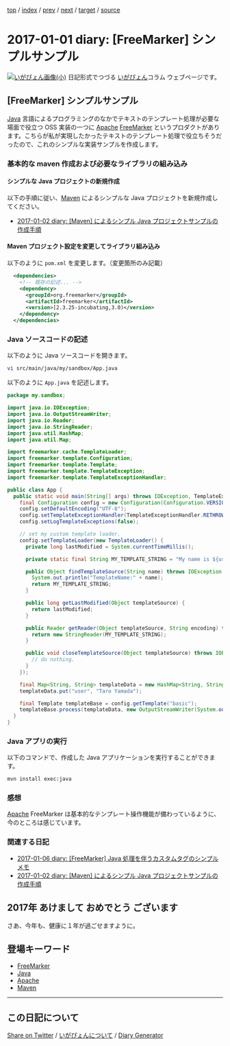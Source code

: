 [top](https://igapyon.github.io/diary/) 
 / [index](https://igapyon.github.io/diary/2017/index.html) 
 / [prev](https://igapyon.github.io/diary/2016/ig161231.html) 
 / [next](https://igapyon.github.io/diary/2017/ig170102.html) 
 / [target](https://igapyon.github.io/diary/2017/ig170101.html) 
 / [source](https://github.com/igapyon/diary/blob/gh-pages/2017/ig170101.html.src.md) 

2017-01-01 diary: [FreeMarker] シンプルサンプル
=====================================================================================================
[![いがぴょん画像(小)](https://igapyon.github.io/diary/images/iga200306s.jpg "いがぴょん")](https://igapyon.github.io/diary/memo/memoigapyon.html) 日記形式でつづる [いがぴょん](https://igapyon.github.io/diary/memo/memoigapyon.html)コラム ウェブページです。

## [FreeMarker] シンプルサンプル

[Java](https://igapyon.github.io/diary/keyword/java.html) 言語によるプログラミングのなかでテキストのテンプレート処理が必要な場面で役立つ OSS 実装の一つに [Apache](https://igapyon.github.io/diary/keyword/apache.html) [FreeMarker](https://igapyon.github.io/diary/keyword/freemarker.html) というプロダクトがあります。こちらが私が実現したかったテキストのテンプレート処理で役立ちそうだったので、これのシンプルな実装サンプルを作成します。

### 基本的な maven 作成および必要なライブラリの組み込み

#### シンプルな Java プロジェクトの新規作成

以下の手順に従い、[Maven](https://igapyon.github.io/diary/keyword/maven.html) によるシンプルな Java プロジェクトを新規作成してください。

* [2017-01-02 diary: [Maven] によるシンプル Java プロジェクトサンプルの作成手順](https://igapyon.github.io/diary/2017/ig170102.html)

#### Maven プロジェクト設定を変更してライブラリ組み込み

以下のように `pom.xml` を変更します。（変更箇所のみ記載）

```xml
  <dependencies>
    <!-- 既存の記述... -->
    <dependency>
      <groupId>org.freemarker</groupId>
      <artifactId>freemarker</artifactId>
      <version>[2.3.25-incubating,3.0)</version>
    </dependency>
  </dependencies>
```

### Java ソースコードの記述

以下のように Java ソースコードを開きます。

```sh
vi src/main/java/my/sandbox/App.java 
```

以下のように `App.java` を記述します。

```java
package my.sandbox;

import java.io.IOException;
import java.io.OutputStreamWriter;
import java.io.Reader;
import java.io.StringReader;
import java.util.HashMap;
import java.util.Map;

import freemarker.cache.TemplateLoader;
import freemarker.template.Configuration;
import freemarker.template.Template;
import freemarker.template.TemplateException;
import freemarker.template.TemplateExceptionHandler;

public class App {
  public static void main(String[] args) throws IOException, TemplateException {
    final Configuration config = new Configuration(Configuration.VERSION_2_3_25);
    config.setDefaultEncoding("UTF-8");
    config.setTemplateExceptionHandler(TemplateExceptionHandler.RETHROW_HANDLER);
    config.setLogTemplateExceptions(false);

    // set my custom template loader.
    config.setTemplateLoader(new TemplateLoader() {
      private long lastModified = System.currentTimeMillis();

      private static final String MY_TEMPLATE_STRING = "My name is ${user} desu.";

      public Object findTemplateSource(String name) throws IOException {
        System.out.println("TemplateName:" + name);
        return MY_TEMPLATE_STRING;
      }

      public long getLastModified(Object templateSource) {
        return lastModified;
      }

      public Reader getReader(Object templateSource, String encoding) throws IOException {
        return new StringReader(MY_TEMPLATE_STRING);
      }

      public void closeTemplateSource(Object templateSource) throws IOException {
        // do nothing.
      }
    });

    final Map<String, String> templateData = new HashMap<String, String>();
    templateData.put("user", "Taro Yamada");

    final Template templateBase = config.getTemplate("basic");
    templateBase.process(templateData, new OutputStreamWriter(System.out));
  }
}
```

### Java アプリの実行

以下のコマンドで、作成した Java アプリケーションを実行することができます。

```sh
mvn install exec:java
```

### 感想

[Apache](https://igapyon.github.io/diary/keyword/apache.html) FreeMarker は基本的なテンプレート操作機能が備わっているように、今のところは感じています。

### 関連する日記

* [2017-01-06 diary: [FreeMarker] Java 処理を伴うカスタムタグのシンプルメモ](https://igapyon.github.io/diary/2017/ig170106.html)
* [2017-01-02 diary: [Maven] によるシンプル Java プロジェクトサンプルの作成手順](https://igapyon.github.io/diary/2017/ig170102.html)

## 2017年 あけまして おめでとう ございます

さあ、今年も、健康に１年が過ごせますように。

## 登場キーワード

* [FreeMarker](https://igapyon.github.io/diary/keyword/freemarker.html)
* [Java](https://igapyon.github.io/diary/keyword/java.html)
* [Apache](https://igapyon.github.io/diary/keyword/apache.html)
* [Maven](https://igapyon.github.io/diary/keyword/maven.html)

----------------------------------------------------------------------------------------------------

## この日記について

[Share on Twitter](https://twitter.com/intent/tweet?hashtags=igapyon%2Cdiary%2C%E3%81%84%E3%81%8C%E3%81%B4%E3%82%87%E3%82%93%2CFreeMarker%2CJava%2CApache%2Cmaven&text=%5BFreeMarker%5D+%E3%82%B7%E3%83%B3%E3%83%97%E3%83%AB%E3%82%B5%E3%83%B3%E3%83%97%E3%83%AB&url=https%3A%2F%2Figapyon.github.io%2Fdiary%2F2017%2Fig170101.html) / [いがぴょんについて](https://igapyon.github.io/diary/memo/memoigapyon.html) / [Diary Generator](https://github.com/igapyon/igapyonv3)
